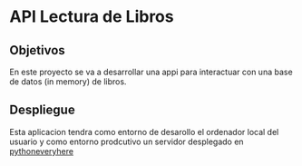 # API Lectura de Libros

## Objetivos
En este proyecto se va a desarrollar una appi para interactuar con una base de datos (in memory) de libros.

## Despliegue
Esta aplicacion tendra como entorno de desarollo el ordenador local del usuario y como entorno prodcutivo un servidor desplegado en [pythoneveryhere](https://www.pythonanywhere.com)
